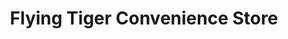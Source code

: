 ---
title: "Flying Tiger Convenience Store"
url: /columbia/flying-tiger-convenience-store/
shop: convenience
---